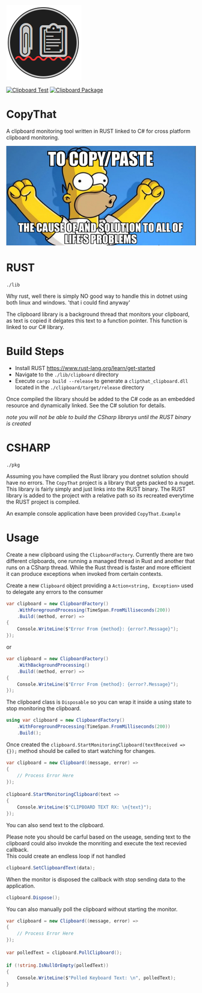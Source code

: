 <img src="./docs/clipthat.png" alt="drawing" width="200"/>

[![Clipboard Test](https://github.com/ewilliams0305/CopyThat/actions/workflows/clipboard-test.yml/badge.svg)](https://github.com/ewilliams0305/CopyThat/actions/workflows/clipboard-test.yml)
[![Clipboard Package](https://github.com/ewilliams0305/CopyThat/actions/workflows/clipboard-pack.yml/badge.svg)](https://github.com/ewilliams0305/CopyThat/actions/workflows/clipboard-pack.yml)

# CopyThat

A clipboard monitoring tool written in RUST linked to C# for cross platform clipboard monitoring.

<img src="./docs/meme.png" alt="drawing" width="600"/>

# RUST

`./lib`

Why rust, well there is simply NO good way to handle this in dotnet using both linux and windows. 'that i could find anyway'

The clipboard library is a background thread that monitors your clipboard, as text is copied it delgates this text to a function pointer.
This function is linked to our C# library.

# Build Steps

- Install RUST https://www.rust-lang.org/learn/get-started
- Navigate to the `./lib/clipboard` directory
- Execute `cargo build --release` to generate a `clipthat_clipboard.dll` located in the `./clipboard/target/release` directory

Once compiled the library should be added to the C# code as an embedded resource and dynamically linked. See the C# solution for details.

*note you will not be able to build the CSharp librarys until the RUST binary is created*

# CSHARP

`./pkg`

Assuming you have complied the Rust library you dontnet solution should have no errors.
The `CopyThat` project is a library that gets packed to a nuget. This library is fairly simply and just links into the RUST binary.
The RUST library is added to the project with a relative path so its recreated everytime the RUST project is compiled.

An example console application have been provided `CopyThat.Example`

# Usage

Create a new clipboard using the `ClipboardFactory`. Currently there are two different clipboards,
one running a managed thread in Rust and another that runs on a CSharp thread. While the Rust thread is faster and more efficient
it can produce exceptions when invoked from certain contexts.

Create a new `Clipboard` object providing a `Action<string, Exception>` used to delegate any errors to the consumer

```csharp
var clipboard = new ClipboardFactory()
    .WithForegroundProcessing(TimeSpan.FromMilliseconds(200))
    .Build((method, error) =>
{
    Console.WriteLine($"Error From {method}: {error?.Message}");
});
```

or

```csharp
var clipboard = new ClipboardFactory()
    .WithBackgroundProcessing()
    .Build((method, error) =>
{
    Console.WriteLine($"Error From {method}: {error?.Message}");
});
```

The clipboard class is `Disposable` so you can wrap it inside a using state to stop monitoring the clipboard.

```csharp
using var clipboard = new ClipboardFactory()
    .WithForegroundProcessing(TimeSpan.FromMilliseconds(200))
    .Build();
```

Once created the `clipboard.StartMonitoringClipboard(textReceived => {});` method should be called to start watching for changes.

```csharp
var clipboard = new Clipboard((message, error) =>
{
    // Process Error Here
});

clipboard.StartMonitoringClipboard(text =>
{
    Console.WriteLine($"CLIPBOARD TEXT RX: \n{text}");
});
```

You can also send text to the clipboard.

Please note you should be carful based on the useage,
sending text to the clipboard could also invokde the monriting and execute the text recevied callback.  
This could create an endless loop if not handled

```csharp
clipboard.SetClipboardText(data);
```

When the monitor is disposed the callback with stop sending data to the application.

```csharp
clipboard.Dispose();

```

You can also manually poll the clipboard without starting the monitor.

```csharp
var clipboard = new Clipboard((message, error) =>
{
    // Process Error Here
});

var polledText = clipboard.PollClipboard();

if (!string.IsNullOrEmpty(polledText))
{
    Console.WriteLine($"Polled Keyboard Text: \n", polledText);
}

```
